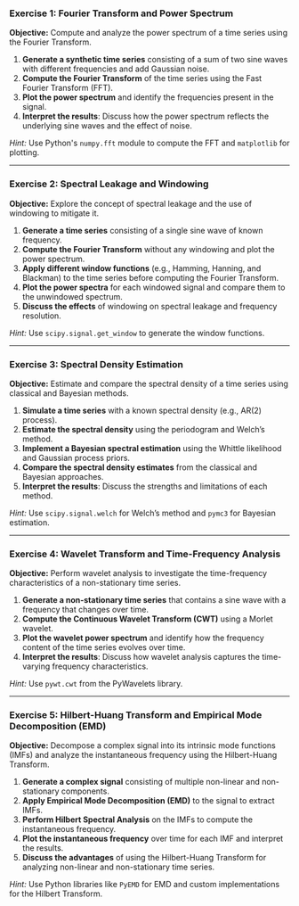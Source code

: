 ### Exercise 1: Fourier Transform and Power Spectrum
**Objective:** Compute and analyze the power spectrum of a time series using the Fourier Transform.

1. **Generate a synthetic time series** consisting of a sum of two sine waves with different frequencies and add Gaussian noise.
2. **Compute the Fourier Transform** of the time series using the Fast Fourier Transform (FFT).
3. **Plot the power spectrum** and identify the frequencies present in the signal.
4. **Interpret the results**: Discuss how the power spectrum reflects the underlying sine waves and the effect of noise.

*Hint:* Use Python's `numpy.fft` module to compute the FFT and `matplotlib` for plotting.

---

### Exercise 2: Spectral Leakage and Windowing
**Objective:** Explore the concept of spectral leakage and the use of windowing to mitigate it.

1. **Generate a time series** consisting of a single sine wave of known frequency.
2. **Compute the Fourier Transform** without any windowing and plot the power spectrum.
3. **Apply different window functions** (e.g., Hamming, Hanning, and Blackman) to the time series before computing the Fourier Transform.
4. **Plot the power spectra** for each windowed signal and compare them to the unwindowed spectrum.
5. **Discuss the effects** of windowing on spectral leakage and frequency resolution.

*Hint:* Use `scipy.signal.get_window` to generate the window functions.

---

### Exercise 3: Spectral Density Estimation
**Objective:** Estimate and compare the spectral density of a time series using classical and Bayesian methods.

1. **Simulate a time series** with a known spectral density (e.g., AR(2) process).
2. **Estimate the spectral density** using the periodogram and Welch’s method.
3. **Implement a Bayesian spectral estimation** using the Whittle likelihood and Gaussian process priors.
4. **Compare the spectral density estimates** from the classical and Bayesian approaches.
5. **Interpret the results**: Discuss the strengths and limitations of each method.

*Hint:* Use `scipy.signal.welch` for Welch’s method and `pymc3` for Bayesian estimation.

---

### Exercise 4: Wavelet Transform and Time-Frequency Analysis
**Objective:** Perform wavelet analysis to investigate the time-frequency characteristics of a non-stationary time series.

1. **Generate a non-stationary time series** that contains a sine wave with a frequency that changes over time.
2. **Compute the Continuous Wavelet Transform (CWT)** using a Morlet wavelet.
3. **Plot the wavelet power spectrum** and identify how the frequency content of the time series evolves over time.
4. **Interpret the results**: Discuss how wavelet analysis captures the time-varying frequency characteristics.

*Hint:* Use `pywt.cwt` from the PyWavelets library.

---

### Exercise 5: Hilbert-Huang Transform and Empirical Mode Decomposition (EMD)
**Objective:** Decompose a complex signal into its intrinsic mode functions (IMFs) and analyze the instantaneous frequency using the Hilbert-Huang Transform.

1. **Generate a complex signal** consisting of multiple non-linear and non-stationary components.
2. **Apply Empirical Mode Decomposition (EMD)** to the signal to extract IMFs.
3. **Perform Hilbert Spectral Analysis** on the IMFs to compute the instantaneous frequency.
4. **Plot the instantaneous frequency** over time for each IMF and interpret the results.
5. **Discuss the advantages** of using the Hilbert-Huang Transform for analyzing non-linear and non-stationary time series.

*Hint:* Use Python libraries like `PyEMD` for EMD and custom implementations for the Hilbert Transform.
